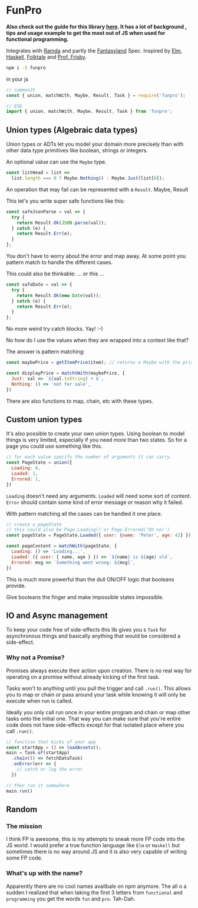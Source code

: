 # FunPro

**Also check out the guide for this library
[here](https://christophp.gitbooks.io/funpro/). It has a lot of background
, tips and usage example to get the most out of JS when used for functional
programming.**

Integrates with [Ramda](http://ramdajs.com/) and partly the
[Fantasyland](https://github.com/fantasyland/fantasy-land) Spec.
Inspired by [Elm](http://elm-lang.org/), [Haskell](https://www.haskell.org/),
[Folktale](http://folktale.origamitower.com/) and
[Prof. Frisby](https://drboolean.gitbooks.io/mostly-adequate-guide/).

```sh
npm i -S funpro
```
in your js
```js
// commonJS
const { union, matchWith, Maybe, Result, Task } = require('funpro');

// ES6
import { union, matchWith, Maybe, Result, Task } from 'funpro';
```


## Union types (Algebraic data types)

Union types or ADTs let you model your domain more precisely than with
other data type primitives like boolean, strings or integers.

An optional value can use the `Maybe` type.
```js
const listHead = list =>
  list.length === 0 ? Maybe.Nothing() : Maybe.Just(list[0]);
```

An operation that may fail can be represented with a `Result`.
Maybe, Result

This let's you write super safe functions like this:
```js
const safeJsonParse = val => {
  try {
    return Result.Ok(JSON.parse(val));
  } catch (e) {
    return Result.Err(e);
  }
};
```

You don't have to worry about the error and map away.
At some point you pattern match to handle the different cases.

This could also be thinkable:
... or this ...
```js
const safeDate = val => {
  try {
    return Result.Ok(new Date(val));
  } catch (e) {
    return Result.Err(e);
  }
};
```
No more weird try catch blocks. Yay! :-)

No how do I use the values when they are wrapped into a context like that?

The answer is pattern matching:

```js
const maybePrice = getItemPrice(item); // returns a Maybe with the price or Nothing

const displayPrice = matchtWith(maybePrice, {
  Just: val => `${val.toString} + $`,
  Nothing: () => 'not for sale',
})
```

There are also functions to map, chain, etc with these types.

## Custom union types

It's also possible to create your own union types. Using boolean to model things
is very limited, especially if you need more than two states. So for a page
you could use something like this.

```js
// for each value specify the number of arguments it can carry.
const PageState = union({
  Loading: 0,
  Loaded: 1,
  Errored: 1,
})
```

`Loading` doesn't need any arguments. `Loaded` will need some sort of content.
`Error` should contain some kind of error message or reason why it failed.

With pattern matching all the cases can be handled it one place.

```js
// create a pageState
// this could also be Page.Loading() or Page.Errored('Oh no!')
const pageState = PageState.Loaded({ user: {name: 'Peter', age: 42} });

const pageContent = matchWith(pageState, {
  Loading: () => 'Loading...',
  Loaded: ({ user: { name, age } }) => `${name} is ${age} old`,
  Errored: msg => `Something went wrong: ${msg}`,
})
```

This is much more powerful than the dull ON/OFF logic that booleans provide.

Give booleans the finger and make impossible states impossible.

## IO and Async management

To keep your code free of side-effects this lib gives you s `Task` for asynchronous
things and basically anything that would be considered a side-effect.

### Why not a Promise?

Promises always execute their action upon creation. There is no real way for
operating on a promise without already kicking of the first task.

Tasks won't to anything until you pull the trigger and call `.run()`.
This allows you to map or chain or pass around your task while knowing it will
only be execute when run is called.

Ideally you only call run once in your entire program and chain or map other
tasks onto the initial one. That way you can make sure that you're entire code
does not have side-effects except for that isolated place where you call `.run()`.

```js
// function that kicks of your app
const startApp = () => loadAssets();
main = Task.of(startApp)
  .chain(() => fetchDataTask)
  .onError(err => {
    // catch or log the error
  })

// then run it somewhere
main.run()
```

## Random
### The mission

I think FP is awesome, this is my attempts to sneak more FP code into the JS world.
I would prefer a true function language like `Elm` or `Haskell` but sometimes
there is no way around JS and it is also very capable of writing some FP code.

### What's up with the name?

Apparently there are no cool names availbale on npm anymore. The all o a sudden
I realized that when taking the first 3 letters from  `functional` and `programming`
you get the words `fun` and `pro`. Tah-Dah.
